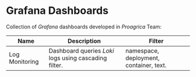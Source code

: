 # Grafana Dashboards

Collection of _Grafana_ dashboards developed in _Proagrica_ Team:

| Name           | Description                                            | Filter                                  |
| -------------- | ------------------------------------------------------ | --------------------------------------- |
| Log Monitoring | Dashboard queries _Loki_ logs using cascading filter.  | namespace, deployment, container, text. |

